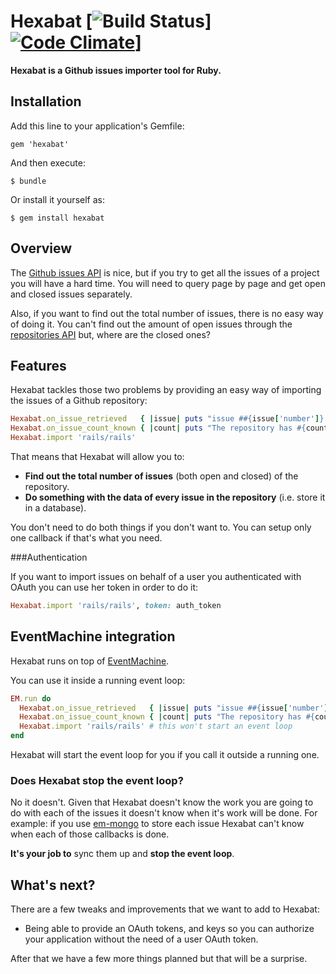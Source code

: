 # Hexabat  [![Build Status](https://secure.travis-ci.org/jacegu/hexabat.png?branch=master)] [![Code Climate](https://codeclimate.com/badge.png)](https://codeclimate.com/github/jacegu/hexabat)]

**Hexabat is a Github issues importer tool for Ruby.**


## Installation

Add this line to your application's Gemfile:

    gem 'hexabat'

And then execute:

    $ bundle

Or install it yourself as:

    $ gem install hexabat


## Overview

The
[Github issues API](http://developer.github.com/v3/issues/#list-issues-for-a-repository)
is nice, but if you try to get all the issues of a project you will have a hard
time. You will need to query page by page and get open and closed issues
separately.

Also, if you want to find out the total number of issues, there is no easy way
of doing it. You can't find out the amount of open issues through the
[repositories API](http://developer.github.com/v3/repos/#get)
but, where are the closed ones?


## Features

Hexabat tackles those two problems by providing  an easy way of importing
the issues of a Github repository:

```ruby
Hexabat.on_issue_retrieved   { |issue| puts "issue ##{issue['number']} imported" }
Hexabat.on_issue_count_known { |count| puts "The repository has #{count} issues" }
Hexabat.import 'rails/rails'
```

That means that Hexabat will allow you to:

* **Find out the total number of issues** (both open and closed) of the repository.
* **Do something with the data of every issue in the repository** (i.e. store it in a database).

You don't need to do both things if you don't want to. You can setup only one 
callback if that's what you need.

###Authentication

If you want to import issues on behalf of a user you authenticated with OAuth 
you can use her token in order to do it:

```ruby
Hexabat.import 'rails/rails', token: auth_token
```


## EventMachine integration

Hexabat runs on top of
[EventMachine](https://github.com/eventmachine/eventmachine).

You can use it inside a running event loop:

```ruby
EM.run do
  Hexabat.on_issue_retrieved   { |issue| puts "issue ##{issue['number']} imported" }
  Hexabat.on_issue_count_known { |count| puts "The repository has #{count} issues" }
  Hexabat.import 'rails/rails' # this won't start an event loop
end
```

Hexabat will start the event loop for you if you call it outside a running one.


### Does Hexabat stop the event loop?

No it doesn't. Given that Hexabat doesn't know the work you are going to do
with each of the issues it doesn't know when it's work will be done. For
example: if you use
[em-mongo](https://github.com/bcg/em-mongo)
to store each issue Hexabat can't know when each of those callbacks is done.

**It's your job to** sync them up and **stop the event loop**.


## What's next?

There are a few tweaks and improvements that we want to add to Hexabat:

* Being able to provide an OAuth tokens, and keys so you can authorize your 
application without the need of a user OAuth token.

After that we have a few more things planned but that will be a surprise.
